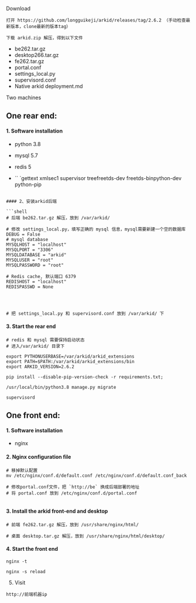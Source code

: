 Download

```shell
打开 https://github.com/longguikeji/arkid/releases/tag/2.6.2 （手动检查最新版本，clone最新的版本tag）

下载 arkid.zip 解压，得到以下文件
```

- be262.tar.gz
- desktop266.tar.gz
- fe262.tar.gz
- portal.conf
- settings_local.py
- supervisord.conf
- Native arkid deployment.md



Two machines

## One rear end:

#### 1. Software installation

- python 3.8

- mysql 5.7

- redis 5

-  `` `gettext xmlsec1 supervisor treefreetds-dev freetds-binpython-dev python-pip
  ```

#### 2、安装arkid后端

```shell
# 后端 be262.tar.gz 解压，放到 /var/arkid/

# 修改 settings_local.py，填写正确的 mysql 信息，mysql需要新建一个空的数据库
DEBUG = False
# mysql database
MYSQLHOST = "localhost"
MYSQLPORT = "3306"
MYSQLDATABASE = "arkid"
MYSQLUSER = "root"
MYSQLPASSWORD = "root"

# Redis cache, 默认端口 6379
REDISHOST = "localhost"
REDISPASSWD = None




# 把 settings_local.py 和 supervisord.conf 放到 /var/arkid/ 下

```



#### 3. Start the rear end

```shell
# redis 和 mysql 需要保持启动状态
# 进入/var/arkid/ 目录下

export PYTHONUSERBASE=/var/arkid/arkid_extensions 
export PATH=$PATH:/var/arkid/arkid_extensions/bin 
export ARKID_VERSION=2.6.2

pip install --disable-pip-version-check -r requirements.txt;

/usr/local/bin/python3.8 manage.py migrate

supervisord
```



## One front end:

#### 1. Software installation

- nginx
#### 2. Nginx configuration file

```shell
# 移掉默认配置
mv /etc/nginx/conf.d/default.conf /etc/nginx/conf.d/default.conf_back

# 修改portal.conf文件，把 `http://be` 换成后端部署的地址 
# 将 portal.conf 放到 /etc/nginx/conf.d/portal.conf


```



#### 3. Install the arkid front-end and desktop

```shell
# 前端 fe262.tar.gz 解压，放到 /usr/share/nginx/html/

# 桌面 desktop.tar.gz 解压，放到 /usr/share/nginx/html/desktop/

```

#### 4. Start the front end

```shell
nginx -t

nginx -s reload
```

5. Visit

```shell
http://前端机器ip
```





